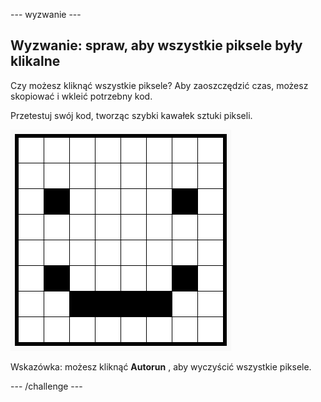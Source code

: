 \--- wyzwanie \---

## Wyzwanie: spraw, aby wszystkie piksele były klikalne

Czy możesz kliknąć wszystkie piksele? Aby zaoszczędzić czas, możesz skopiować i wkleić potrzebny kod.

Przetestuj swój kod, tworząc szybki kawałek sztuki pikseli.

![zrzut ekranu](images/pixel-art-black-example.png)

Wskazówka: możesz kliknąć **Autorun** , aby wyczyścić wszystkie piksele.

\--- /challenge \---